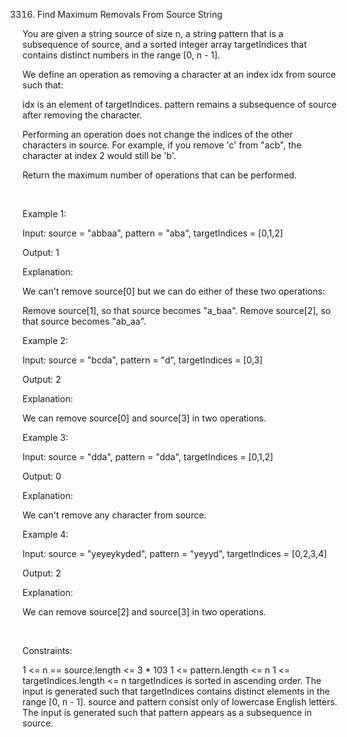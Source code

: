 3316. Find Maximum Removals From Source String

You are given a string source of size n, a string pattern that is a 
subsequence
 of source, and a sorted integer array targetIndices that contains distinct numbers in the range [0, n - 1].

We define an operation as removing a character at an index idx from source such that:

idx is an element of targetIndices.
pattern remains a 
subsequence
 of source after removing the character.

Performing an operation does not change the indices of the other characters in source. For example, if you remove 'c' from "acb", the character at index 2 would still be 'b'.

Return the maximum number of operations that can be performed.

 

Example 1:

Input: source = "abbaa", pattern = "aba", targetIndices = [0,1,2]

Output: 1

Explanation:

We can't remove source[0] but we can do either of these two operations:

Remove source[1], so that source becomes "a_baa".
Remove source[2], so that source becomes "ab_aa".

Example 2:

Input: source = "bcda", pattern = "d", targetIndices = [0,3]

Output: 2

Explanation:

We can remove source[0] and source[3] in two operations.

Example 3:

Input: source = "dda", pattern = "dda", targetIndices = [0,1,2]

Output: 0

Explanation:

We can't remove any character from source.

Example 4:

Input: source = "yeyeykyded", pattern = "yeyyd", targetIndices = [0,2,3,4]

Output: 2

Explanation:

We can remove source[2] and source[3] in two operations.

 

Constraints:

1 <= n == source.length <= 3 * 103
1 <= pattern.length <= n
1 <= targetIndices.length <= n
targetIndices is sorted in ascending order.
The input is generated such that targetIndices contains distinct elements in the range [0, n - 1].
source and pattern consist only of lowercase English letters.
The input is generated such that pattern appears as a subsequence in source.